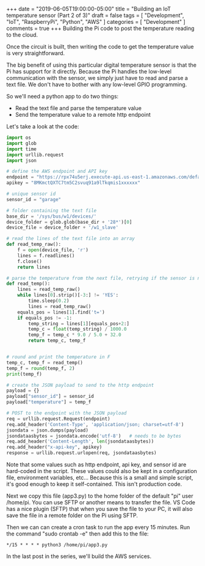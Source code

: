 +++
date = "2019-06-05T19:00:00-05:00"
title = "Building an IoT temperature sensor (Part 2 of 3)"
draft = false
tags = [ "Development", "IoT", "RaspberryPi", "Python", "AWS" ]
categories = [ "Development" ]
comments = true
+++
Building the Pi code to post the temperature reading to the cloud.
<!--more-->

Once the circuit is built, then writing the code to get the temperature value is very straightforward.  

The big benefit of using this particular digital temperature sensor is that the Pi has support for it directly.  Because the Pi handles the low-level communication with the sensor, we simply just have to read and parse a text file.  We don't have to bother with any low-level GPIO programming.

So we'll need a python app to do two things:  
* Read the text file and parse the temperature value
* Send the temperature value to a remote http endpoint

Let's take a look at the code:
```python
import os
import glob
import time
import urllib.request
import json

# define the AWS endpoint and API key
endpoint = "https://rpx74u5erj.execute-api.us-east-1.amazonaws.com/default/temperatureSensor"
apikey = "8MKmctQXTC7tm5C2svuq91a9lTkqmis1xxxxxx"

# unique sensor id
sensor_id = "garage"

# folder containing the text file
base_dir = '/sys/bus/w1/devices/'
device_folder = glob.glob(base_dir + '28*')[0]
device_file = device_folder + '/w1_slave'

# read the lines of the text file into an array
def read_temp_raw():
    f = open(device_file, 'r')
    lines = f.readlines()
    f.close()
    return lines

# parse the temperature from the next file, retrying if the sensor is not ready(?)
def read_temp():
    lines = read_temp_raw()
    while lines[0].strip()[-3:] != 'YES':
        time.sleep(0.2)
        lines = read_temp_raw()
    equals_pos = lines[1].find('t=')
    if equals_pos != -1:
        temp_string = lines[1][equals_pos+2:]
        temp_c = float(temp_string) / 1000.0
        temp_f = temp_c * 9.0 / 5.0 + 32.0
        return temp_c, temp_f


# round and print the temperature in F
temp_c, temp_f = read_temp()
temp_f = round(temp_f, 2)
print(temp_f)

# create the JSON payload to send to the http endpoint
payload = {}
payload["sensor_id"] = sensor_id
payload["temperature"] = temp_f

# POST to the endpoint with the JSON payload
req = urllib.request.Request(endpoint)
req.add_header('Content-Type', 'application/json; charset=utf-8')
jsondata = json.dumps(payload)
jsondataasbytes = jsondata.encode('utf-8')   # needs to be bytes
req.add_header('Content-Length', len(jsondataasbytes))
req.add_header("x-api-key", apikey)
response = urllib.request.urlopen(req, jsondataasbytes)
```

Note that some values such as http endpoint, api key, and sensor id are hard-coded in the script.  These values could also be kept in a configuration file, environment variables, etc...  Because this is a small and simple script, it's good enough to keep it self-contained.  This isn't production code.  

Next we copy this file (app3.py) to the home folder of the default "pi" user /home/pi.  You can use SFTP or another means to transfer the file.  VS Code has a nice plugin (SFTP) that when you save the file to your PC, it will also save the file in a remote folder on the Pi using SFTP.  

Then we can can create a cron task to run the app every 15 minutes.  Run the command "sudo crontab -e" then add this to the file:
```
*/15 * * * * python3 /home/pi/app3.py
```

In the last post in the series, we'll build the AWS services.
